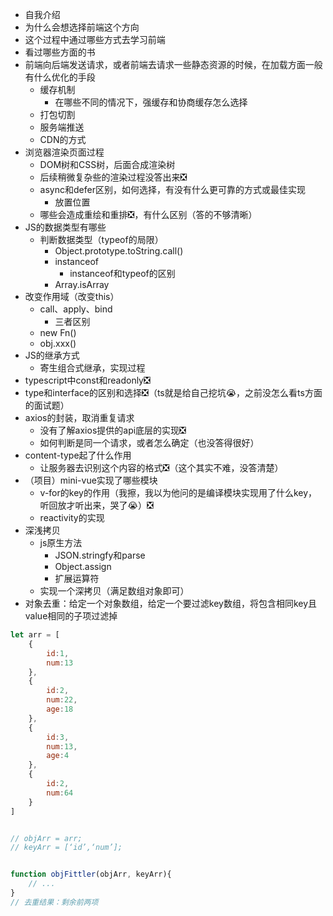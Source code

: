 - 自我介绍
- 为什么会想选择前端这个方向
- 这个过程中通过哪些方式去学习前端
- 看过哪些方面的书
- 前端向后端发送请求，或者前端去请求一些静态资源的时候，在加载方面一般有什么优化的手段
	- 缓存机制
		- 在哪些不同的情况下，强缓存和协商缓存怎么选择
	- 打包切割
	- 服务端推送
	- CDN的方式
- 浏览器渲染页面过程
	- DOM树和CSS树，后面合成渲染树
	- 后续稍微复杂些的渲染过程没答出来❎
	- async和defer区别，如何选择，有没有什么更可靠的方式或最佳实现
		- 放置位置
	- 哪些会造成重绘和重排❎，有什么区别（答的不够清晰）
- JS的数据类型有哪些
	- 判断数据类型（typeof的局限）
		- Object.prototype.toString.call()
		- instanceof
			- instanceof和typeof的区别
		- Array.isArray
- 改变作用域（改变this）
	- call、apply、bind
		- 三者区别
	- new Fn()
	- obj.xxx()
- JS的继承方式
	- 寄生组合式继承，实现过程
- typescript中const和readonly❎
- type和interface的区别和选择❎（ts就是给自己挖坑😭，之前没怎么看ts方面的面试题）
- axios的封装，取消重复请求
	- 没有了解axios提供的api底层的实现❎
	- 如何判断是同一个请求，或者怎么确定（也没答得很好）
- content-type起了什么作用
	- 让服务器去识别这个内容的格式❎（这个其实不难，没答清楚）
- （项目）mini-vue实现了哪些模块
	- v-for的key的作用（我擦，我以为他问的是编译模块实现用了什么key，听回放才听出来，哭了😭）❎
	- reactivity的实现
- 深浅拷贝
	- js原生方法
		- JSON.stringfy和parse
		- Object.assign
		- 扩展运算符
	- 实现一个深拷贝（满足数组对象即可）
- 对象去重：给定一个对象数组，给定一个要过滤key数组，将包含相同key且value相同的子项过滤掉

```js
let arr = [
	{
		id:1,
		num:13
	},
	{
		id:2,
		num:22,
		age:18
	},
	{
		id:3,
		num:13,
		age:4
	},
	{
		id:2,
		num:64
	}
]


// objArr = arr;
// keyArr = [‘id’,‘num’];


function objFittler(objArr, keyArr){
	// ...
}
// 去重结果：剩余前两项
```